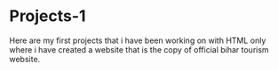 # Projects-1
Here are my first  projects that i have been working on with HTML only where i have created a website that is the copy of official bihar tourism website.
